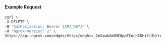 <!-- Code generated for API Clients. DO NOT EDIT. -->

#### Example Request

```bash
curl \
-X DELETE \
-H "Authorization: Bearer {API_KEY}" \
-H "Ngrok-Version: 2" \
https://api.ngrok.com/edges/https/edghts_2uVawA3o0MI8peTCnuhIKHifi3U/routes/edghtsrt_2uVaw6SxZteFSQFZZp4A412Pzte/oauth
```
